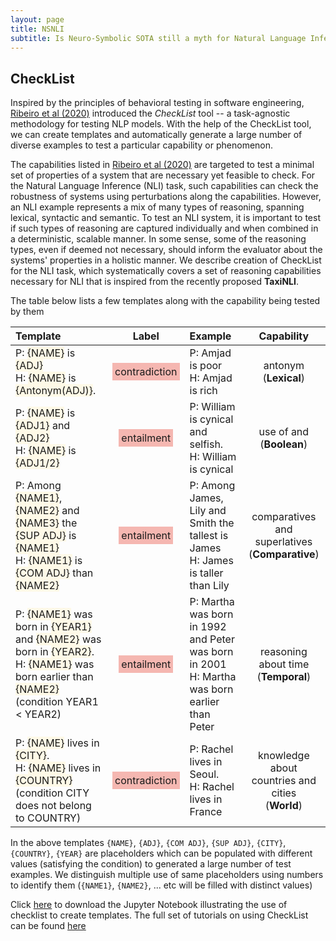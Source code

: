 ```yaml
---
layout: page
title: NSNLI
subtitle: Is Neuro-Symbolic SOTA still a myth for Natural Language Inference?
---
```


## CheckList

Inspired by the principles of behavioral testing in software engineering, [Ribeiro et al (2020)](https://homes.cs.washington.edu/~marcotcr/acl20_checklist.pdf) introduced the <em>CheckList</em> tool -- a task-agnostic methodology for testing NLP models. With the help of the CheckList tool, we can create templates and automatically generate a large number of diverse examples to test a particular capability or phenomenon. 

The capabilities listed in [Ribeiro et al (2020)](https://homes.cs.washington.edu/~marcotcr/acl20_checklist.pdf) are targeted to test a minimal set of properties of a system that are necessary yet feasible to check. For the Natural Language Inference (NLI) task, such capabilities can check the robustness of systems using perturbations along the capabilities. However, an NLI example represents a mix of many types of reasoning, spanning lexical, syntactic and semantic. To test an NLI system, it is important to test if such types of reasoning are captured individually and when combined in a deterministic, scalable manner. In some sense, some of the reasoning types, even if deemed not necessary, should inform the evaluator about the systems' properties in a holistic manner. We describe creation of CheckList for the NLI task, which systematically covers a set of reasoning capabilities necessary for NLI that is inspired from the recently proposed **TaxiNLI**. 

The table below lists a few templates along with the capability being tested by them

| Template | Label | Example | Capability |
|:---------|:-----:|:--------|:----------:|
| P: <span style="background-color:#fef9e7">{NAME}</span> is <span style="background-color:#fef9e7">{ADJ}</span> <br> H: <span style="background-color:#fef9e7">{NAME}</span> is <span style="background-color:#fef9e7">{Antonym(ADJ)}</span>. | <span style="background-color:#f5b7b1; padding:4px">contradiction</span> | P: Amjad is poor <br> H: Amjad is rich | antonym <br> (**Lexical**) |
| P: <span style="background-color:#fef9e7">{NAME}</span> is <span style="background-color:#fef9e7">{ADJ1}</span> and <span style="background-color:#fef9e7">{ADJ2}</span> <br> H: <span style="background-color:#fef9e7">{NAME}</span> is <span style="background-color:#fef9e7">{ADJ1/2}</span> | <span style="background-color:#f5b7b1; padding:4px">entailment</span> | P: William is cynical and selfish. <br> H: William is cynical | use of and <br> (**Boolean**) |
| P: Among <span style="background-color:#fef9e7">{NAME1}</span>, <span style="background-color:#fef9e7">{NAME2}</span> and <span style="background-color:#fef9e7">{NAME3}</span> the <span style="background-color:#fef9e7">{SUP ADJ}</span> is <span style="background-color:#fef9e7">{NAME1}</span> <br> H: <span style="background-color:#fef9e7">{NAME1}</span> is <span style="background-color:#fef9e7">{COM ADJ}</span> than <span style="background-color:#fef9e7">{NAME2}</span> | <span style="background-color:#f5b7b1; padding:4px">entailment</span> | P: Among James, Lily and Smith the tallest is James <br> H: James is taller than Lily | comparatives and superlatives <br> (**Comparative**) |
| P: <span style="background-color:#fef9e7">{NAME1}</span> was born in <span style="background-color:#fef9e7">{YEAR1}</span> and <span style="background-color:#fef9e7">{NAME2}</span> was born in <span style="background-color:#fef9e7">{YEAR2}</span>. <br> H: <span style="background-color:#fef9e7">{NAME1}</span> was born earlier than <span style="background-color:#fef9e7">{NAME2}</span><br>(condition YEAR1 < YEAR2) | <span style="background-color:#f5b7b1; padding:4px">entailment</span> | P: Martha was born in 1992 and Peter was born in 2001 <br> H: Martha was born earlier than Peter | reasoning about time <br> (**Temporal**) |
| P: <span style="background-color:#fef9e7">{NAME}</span> lives in <span style="background-color:#fef9e7">{CITY}</span>.<br> H: <span style="background-color:#fef9e7">{NAME}</span> lives in <span style="background-color:#fef9e7">{COUNTRY}</span> <br> (condition CITY does not belong to COUNTRY) | <span style="background-color:#f5b7b1; padding:4px">contradiction</span> | P: Rachel lives in Seoul. <br> H: Rachel lives in France | knowledge about countries and cities <br> (**World**)|

In the above templates `{NAME}`, `{ADJ}`, `{COM ADJ}`, `{SUP ADJ}`, `{CITY}`, `{COUNTRY}`, `{YEAR}` are placeholders which can be populated with different values (satisfying the condition) to generated a large number of test examples. We distinguish multiple use of same placeholders using numbers to identify them (`{NAME1}`, `{NAME2}`, ... etc will be filled with distinct values)

Click [here](https://github.com/nsnli/nsnli.github.io/blob/master/CheckListNLI.ipynb) to download the Jupyter Notebook illustrating the use of checklist to create templates. The full set of tutorials on using CheckList can be found [here](https://github.com/marcotcr/checklist/tree/master/notebooks/tutorials)

